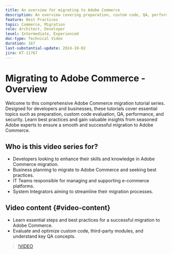 ```yaml
---
title: An overview for migrating to Adobe Commerce
description: An overview covering preparation, custom code, QA, performance, and security when migrating to Adobe Commerce.
feature: Best Practices
topic: Commerce, Migration
role: Architect, Developer
level: Intermediate, Experienced
doc-type: Technical Video
duration: 167
last-substantial-update: 2024-10-02
jira: KT-11767
---
```


# Migrating to Adobe Commerce - Overview

Welcome to this comprehensive Adobe Commerce migration tutorial series. Designed for developers and businesses, these tutorials cover essential topics such as preparation, custom code evaluation, QA, performance, and security. Learn best practices and gain valuable insights from seasoned Adobe experts to ensure a smooth and successful migration to Adobe Commerce. 

## Who is this video series for?

* Developers looking to enhance their skills and knowledge in Adobe Commerce migration.
* Business planning to migrate to Adobe Commerce and seeking best practices.
* IT Teams responsible for managing and supporting e-commerce platforms.
* System Integrators aiming to streamline their migration processes.

## Video content {#video-content}

* Learn essential steps and best practices for a successful migration to Adobe Commerce.
* Evaluate and optimize custom code, third-party modules, and understand key QA concepts.

>[!VIDEO](https://video.tv.adobe.com/v/3432846/?learn=on)
